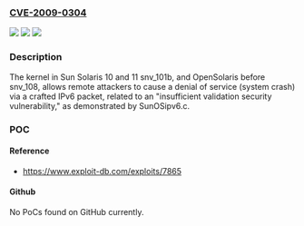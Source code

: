 ### [CVE-2009-0304](https://cve.mitre.org/cgi-bin/cvename.cgi?name=CVE-2009-0304)
![](https://img.shields.io/static/v1?label=Product&message=n%2Fa&color=blue)
![](https://img.shields.io/static/v1?label=Version&message=n%2Fa&color=blue)
![](https://img.shields.io/static/v1?label=Vulnerability&message=n%2Fa&color=brighgreen)

### Description

The kernel in Sun Solaris 10 and 11 snv_101b, and OpenSolaris before snv_108, allows remote attackers to cause a denial of service (system crash) via a crafted IPv6 packet, related to an "insufficient validation security vulnerability," as demonstrated by SunOSipv6.c.

### POC

#### Reference
- https://www.exploit-db.com/exploits/7865

#### Github
No PoCs found on GitHub currently.

